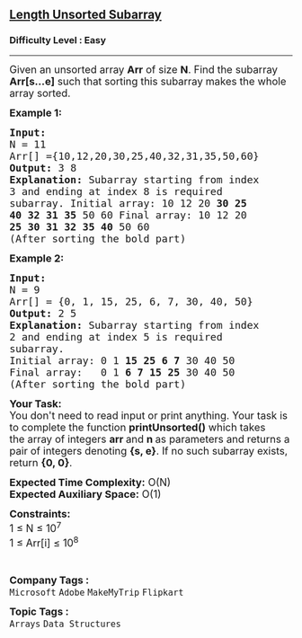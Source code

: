 <h2><a href="https://practice.geeksforgeeks.org/problems/length-unsorted-subarray3022/1?utm_source=gfg&utm_medium=article&utm_campaign=bottom_sticky_on_article">Length Unsorted Subarray</a></h2><h3>Difficulty Level : Easy</h3><hr><div class="problems_problem_content__Xm_eO"><p><span style="font-size:18px">Given an unsorted array <strong>Arr</strong> of size <strong>N</strong>. Find the subarray <strong>Arr[s...e]</strong> such that sorting this subarray makes the whole array sorted.</span></p>

<p><span style="font-size:18px"><strong>Example 1:</strong></span></p>

<pre><span style="font-size:18px"><strong>Input:
</strong>N = 11
Arr[] ={10,12,20,30,25,40,32,31,35,50,60}
<strong>Output: </strong>3 8
<strong>Explanation:</strong> Subarray starting from index
3 and ending at index 8 is required
subarray. Initial array: 10 12 20 <strong>30 25
40 32 31 35</strong> 50 60 Final array:&nbsp;10 12 20
<strong>25 30 31 32 35 40</strong> 50 60
(After sorting the bold part)</span></pre>

<p><span style="font-size:18px"><strong>Example 2:</strong></span></p>

<pre><span style="font-size:18px"><strong>Input:
</strong>N = 9
Arr[] = {0, 1, 15, 25, 6, 7, 30, 40, 50}
<strong>Output:</strong> 2 5
<strong>Explanation:</strong>&nbsp;Subarray starting from index
2 and ending at index 5 is required
subarray.
Initial array: 0 1 <strong>15 25 6 7</strong> 30 40 50
Final array:&nbsp;  0 1 <strong>6 7 15 25</strong> 30 40 50
(After sorting the bold part)</span></pre>

<p><span style="font-size:18px"><strong>Your Task:</strong><br>
You don't need to read input or print anything. Your task is to complete the function&nbsp;<strong>printUnsorted</strong><strong>()</strong>&nbsp;which takes the&nbsp;array of&nbsp;integers&nbsp;<strong>arr </strong>and&nbsp;<strong>n</strong><strong>&nbsp;</strong>as parameters and returns a pair of integers denoting <strong>{s, e}</strong>.&nbsp;If no such subarray exists, return <strong>{0, 0}</strong>.</span></p>

<p><span style="font-size:18px"><strong>Expected Time Complexity:</strong>&nbsp;O(N)<br>
<strong>Expected Auxiliary Space:</strong>&nbsp;O(1)</span></p>

<p><span style="font-size:18px"><strong>Constraints:</strong><br>
1 ≤ N ≤ 10<sup>7</sup><br>
1 ≤ Arr[i] ≤ 10<sup>8</sup></span></p>

<p>&nbsp;</p>
</div><p><span style=font-size:18px><strong>Company Tags : </strong><br><code>Microsoft</code>&nbsp;<code>Adobe</code>&nbsp;<code>MakeMyTrip</code>&nbsp;<code>Flipkart</code>&nbsp;<br><p><span style=font-size:18px><strong>Topic Tags : </strong><br><code>Arrays</code>&nbsp;<code>Data Structures</code>&nbsp;